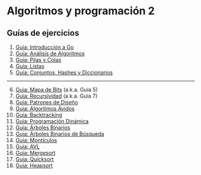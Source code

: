# Algoritmos y programación 2

## Guías de ejercicios

1. [Guía: Introducción a Go](https://github.com/untref-ayp2/guia-intro)
2. [Guía: Análisis de Algoritmos](https://github.com/untref-ayp2/guia-algoritmos)
3. [Guía: Pilas y Colas](https://github.com/untref-ayp2/guia-pilas-colas)
4. [Guía: Listas](https://github.com/untref-ayp2/guia-listas)
5. [Guía: Conjuntos, Hashes y Diccionarios](guia-conjuntos-hashtable-diccionarios)

---

6. [Guia: Mapa de Bits](https://github.com/untref-ayp2-guias/guia-5) (a.k.a. Guía 5)
7. [Guia: Recursividad](https://github.com/untref-ayp2-guias/guia-7) (a.k.a. Guía 7)
8. [Guia: Patrones de Diseño](https://github.com/untref-ayp2-guias/guia-patrones)
9. [Guia: Algoritmos Ávidos](https://github.com/untref-ayp2-guias/guia-avidos)
10. [Guia: Backtracking](https://github.com/untref-ayp2-guias/guia-backtracking)
11. [Guia: Programación Dinámica](https://github.com/untref-ayp2-guias/guia-programacion-dinamica)
12. [Guia: Árboles Binarios](https://github.com/untref-ayp2-guias/guia-binary-tree)
13. [Guia: Árboles Binarios de Búsqueda](https://github.com/untref-ayp2-guias/guia-bst)
14. [Guia: Montículos](https://github.com/untref-ayp2-guias/guia-monticulos)
15. [Guia: AVL](https://github.com/untref-ayp2-guias/guia-avl)
16. [Guia: Mergesort](https://github.com/untref-ayp2-guias/guia-mergesort)
17. [Guia: Quicksort](https://github.com/untref-ayp2-guias/guia-quicksort)
18. [Guia: Heapsort](https://github.com/untref-ayp2-guias/guia-heapsort)
